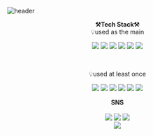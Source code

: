 ![header](https://capsule-render.vercel.app/api?type=waving&color=3A4A51&height=300&section=header&text=welcome&fontSize=90&animation=fadeIn&fontAlignY=38&desc=dejavu's%20GitHub%20Profile&descAlignY=51&descAlign=62)

<p align="center">
    <Strong>⚒️Tech Stack⚒️</Strong><br>
    💡used as the main
</p>

<p align="center" display="inline-block">
	<img src="https://img.shields.io/badge/Python-3776AB?style=for-the-badge&logo=Python&logoColor=white">
	<img src="https://img.shields.io/badge/Kotlin-7F52FF?style=for-the-badge&logo=Kotlin&logoColor=white">
	<img src="https://img.shields.io/badge/android-3DDC84?style=for-the-badge&logo=android&logoColor=white">
	<img src="https://img.shields.io/badge/dart-0175C2?style=for-the-badge&logo=dart&logoColor=white">
	<img src="https://img.shields.io/badge/flutter-02569B?style=for-the-badge&logo=flutter&logoColor=white">
    <a href="https://hhpluscertificateofcompletion.oopy.io/">
  <img src="https://static.spartacodingclub.kr/hanghae99/plus/completion/badge_black.svg" />
</a>
</p><br>

<p align="center">
    💡used at least once
</p>

<p align="center" display="inline-block">
  <img src="https://img.shields.io/badge/javascript-F7DF1E?style=for-the-badge&logo=javascript&logoColor=black">
  <img src="https://img.shields.io/badge/css-1572B6?style=for-the-badge&logo=css3&logoColor=white">
  <img src="https://img.shields.io/badge/html-E34F26?style=for-the-badge&logo=html5&logoColor=white">
  <img src="https://img.shields.io/badge/c++-00599C?style=for-the-badge&logo=c&logoColor=white">
  <img src="https://img.shields.io/badge/swift-F05138?style=for-the-badge&logo=swift&logoColor=white">
  <img src="https://img.shields.io/badge/react-61DAFB?style=for-the-badge&logo=react&logoColor=white">
</p>

<p align="center">
<Strong>SNS</Strong><br><br>
  <a href="https://velog.io/@dev_dejavu"><img src="https://img.shields.io/badge/Tech%20Blog-11B48A?style=flat-square&logo=Vimeo&logoColor=white&link=https://velog.io/@dev_dejavu"/></a>
    <a href="https://www.instagram.com/dev_dejavu/" target="_blank"><img src="https://img.shields.io/badge/Instagram-E4405F?style=flat-square&logo=Instagram&logoColor=white"/></a>
<a href="mailto:wndud4576@naver.com"><img src="https://img.shields.io/badge/Gmail-d14836?style=flat-square&logo=Gmail&logoColor=white&link=wndud4576@naver.com"/></a>
    <br>
<a href="https://hits.seeyoufarm.com"><img src="https://hits.seeyoufarm.com/api/count/incr/badge.svg?url=https%3A%2F%2Fgithub.com%2Fdev_dejavu%2Fhit-counter&count_bg=%2379C83D&title_bg=%23555555&icon=&icon_color=%23E7E7E7&title=hits&edge_flat=false"/></a>
<br><br>
</p>

<br>
